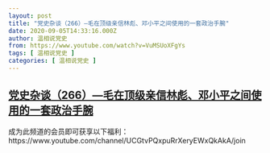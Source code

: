 ```yaml
---
layout: post
title: "党史杂谈（266）—毛在顶级亲信林彪、邓小平之间使用的一套政治手腕"
date: 2020-09-05T14:33:16.000Z
author: 温相说党史
from: https://www.youtube.com/watch?v=VuMSUoXFgYs
tags: [ 温相说党史 ]
categories: [ 温相说党史 ]
---
```

<!--1599316396000-->
[党史杂谈（266）—毛在顶级亲信林彪、邓小平之间使用的一套政治手腕](https://www.youtube.com/watch?v=VuMSUoXFgYs)
------

<div>
成为此频道的会员即可获享以下福利：https://www.youtube.com/channel/UCGtvPQxpuRrXeryEWxQkAkA/join
</div>
